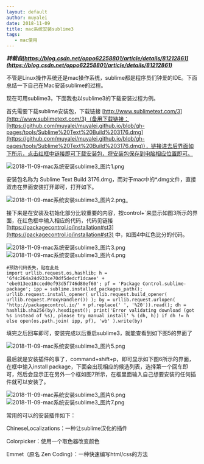 ```yaml
---
layout: default
author: muyalei
date: 2018-11-09
title: mac系统安装sublime3
tags:
   - mac使用
---
```


***转载自[https://blog.csdn.net/oppo62258801/article/details/81212861](https://blog.csdn.net/oppo62258801/article/details/81212861)***

不管是Linux操作系统还是mac操作系统，sublime都是程序员们钟爱的IDE。下面总结一下自己在Mac安装sublime的过程。

现在可用sublime3，下面我也以sublime3的下载安装过程为例。

首先需要下载sublime安装包，下载链接 [http://www.sublimetext.com/3](http://www.sublimetext.com/3)（备用下载链接：[https://github.com/muyalei/muyalei.github.io/blob/gh-pages/tools/Sublime%20Text%20Build%203176.dmg](https://github.com/muyalei/muyalei.github.io/blob/gh-pages/tools/Sublime%20Text%20Build%203176.dmg)），链接进去后界面如下所示，点击红框中链接即可下载安装包，将安装包保存到电脑相应位置即可。

![2018-11-09-mac系统安装sublime3_图片1.png](https://github.com/muyalei/muyalei.github.io/blob/gh-pages/img/2018-11-09-mac%E7%B3%BB%E7%BB%9F%E5%AE%89%E8%A3%85sublime3_%E5%9B%BE%E7%89%871.png)

安装包名称为 Sublime Text Build 3176.dmg，而对于mac中的*.dmg文件，直接双击在界面安装打开即可，打开如下。

![2018-11-09-mac系统安装sublime3_图片2.png](https://github.com/muyalei/muyalei.github.io/blob/gh-pages/img/2018-11-09-mac%E7%B3%BB%E7%BB%9F%E5%AE%89%E8%A3%85sublime3_%E5%9B%BE%E7%89%872.png)_

接下来是在安装及初始化部分比较重要的内容，按control+`来显示如图3所示的界面，在红色框中输入相应的代码，代码见链接[https://packagecontrol.io/installation#st3](https://packagecontrol.io/installation#st3) 中，如图4中红色比分的代码。

![2018-11-09-mac系统安装sublime3_图片3.png](https://github.com/muyalei/muyalei.github.io/blob/gh-pages/img/2018-11-09-mac%E7%B3%BB%E7%BB%9F%E5%AE%89%E8%A3%85sublime3_%E5%9B%BE%E7%89%873.png)
![2018-11-09-mac系统安装sublime3_图片4.png](https://github.com/muyalei/muyalei.github.io/blob/gh-pages/img/2018-11-09-mac%E7%B3%BB%E7%BB%9F%E5%AE%89%E8%A3%85sublime3_%E5%9B%BE%E7%89%874.png)
```
#预防代码丢失，贴在此处
import urllib.request,os,hashlib; h = '6f4c264a24d933ce70df5dedcf1dcaee' + 'ebe013ee18cced0ef93d5f746d80ef60'; pf = 'Package Control.sublime-package'; ipp = sublime.installed_packages_path(); urllib.request.install_opener( urllib.request.build_opener( urllib.request.ProxyHandler()) ); by = urllib.request.urlopen( 'http://packagecontrol.io/' + pf.replace(' ', '%20')).read(); dh = hashlib.sha256(by).hexdigest(); print('Error validating download (got %s instead of %s), please try manual install' % (dh, h)) if dh != h else open(os.path.join( ipp, pf), 'wb' ).write(by)
```

填完之后回车即可，安装完成以后重启sublime3，就能查看到如下图5的界面了

![2018-11-09-mac系统安装sublime3_图片5.png](https://github.com/muyalei/muyalei.github.io/blob/gh-pages/img/2018-11-09-mac%E7%B3%BB%E7%BB%9F%E5%AE%89%E8%A3%85sublime3_%E5%9B%BE%E7%89%875.png)

最后就是安装插件的事了，command+shift+p，即可显示如下图6所示的界面，在框中输入install package，下面会出现相应的候选列表，选择第一个回车即可，然后会显示正在另外一个框如图7所示，在框里面输入自己想要安装的任何插件就可以安装了。

![2018-11-09-mac系统安装sublime3_图片6.png](https://github.com/muyalei/muyalei.github.io/blob/gh-pages/img/2018-11-09-mac%E7%B3%BB%E7%BB%9F%E5%AE%89%E8%A3%85sublime3_%E5%9B%BE%E7%89%876.png)
![2018-11-09-mac系统安装sublime3_图片7.png](https://github.com/muyalei/muyalei.github.io/blob/gh-pages/img/2018-11-09-mac%E7%B3%BB%E7%BB%9F%E5%AE%89%E8%A3%85sublime3_%E5%9B%BE%E7%89%877.png)

常用的可以的安装插件如下：

ChineseLocalizations：一种让sublime汉化的插件

Colorpicker：使用一个取色器改变颜色

Emmet（原名 Zen Coding）：一种快速编写html/css的方法
